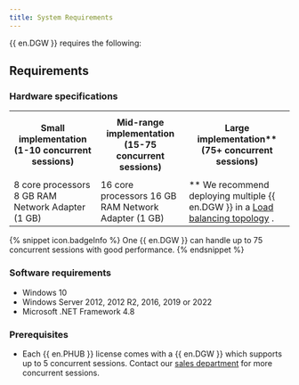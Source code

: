 ```yaml
---
title: System Requirements
---
```

{{ en.DGW }} requires the following: 
## Requirements 

### Hardware specifications 

<table>
	<tr>
		<th>

Small implementation 
(1-10 concurrent sessions) 
		</th>
		<th>
Mid-range implementation 
(15-75 concurrent sessions) 
		</th>
		<th>
Large implementation** 
(75+ concurrent sessions) 
		</th>
	</tr>
	<tr>
		<td>
8 core processors 
8 GB RAM 
Network Adapter (1 GB) 
		</td>
		<td>
16 core processors 
16 GB RAM 
Network Adapter (1 GB) 
		</td>
		<td>
** We recommend deploying multiple {{ en.DGW }} in a [Load balancing topology](/server/overview/topologies/#load-balancing-topology) . 
		</td>
	</tr>
</table>

{% snippet icon.badgeInfo %} 
One {{ en.DGW }} can handle up to 75 concurrent sessions with good performance. 
{% endsnippet %}
 
### Software requirements 

* Windows 10 
* Windows Server 2012, 2012 R2, 2016, 2019 or 2022 
* Microsoft .NET Framework 4.8 

### Prerequisites 

* Each {{ en.PHUB }} license comes with a {{ en.DGW }} which supports up to 5 concurrent sessions. Contact our [sales department](mailto:sales@devolutions.net) for more concurrent sessions. 

